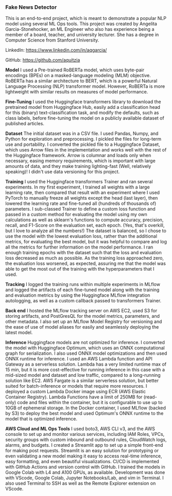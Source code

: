 ### **Fake News Detector**

This is an end-to-end project, which is meant to demonstrate a popular NLP model using several ML Ops tools. This project was created by Angelita Garcia-Stonehocker, an ML Engineer who also has experience being a member of a board, teacher, and university lecturer. She has a degree in Computer Science from Stanford University.

LinkedIn: https://www.linkedin.com/in/aqgarcia/

GitHub: https://github.com/aquitzia

**Model**
I used a Pre-trained RoBERTa model, which uses byte-pair encodings (BPEs) on a masked-language modeling (MLM) objective. RoBERTa has a similar architecture to BERT, which is a powerful Natural Language Processing (NLP) transformer model. However, RoBERTa is more lightweight with similar results on measures of model performance.

**Fine-Tuning**
I used the Huggingface transformers library to download the pretrained model from Huggingface Hub, easily add a classification head for this (binary) text-classification task, and modify the defaults, such as class labels, before fine-tuning the model on a publicly available dataset of published articles.

**Dataset**
The initial dataset was in a CSV file. I used Pandas, Numpy, and Python for exploration and preprocessing. I pickled the files for long-term use and portability. I converted the pickled file to a Huggingface Dataset, which uses Arrow files in the implementation and works well with the rest of the Huggingface framework. Arrow is columnar and loads only when necessary, easing memory requirements, which is important with large amounts of data, and they make training lighting-fast (Well, relatively speaking)! I didn't use data versioning for this project.

**Training**
I used the Huggingface transformers Trainer and ran several experiments. In my first experiment, I trained all weights with a large learning rate, then compared that result with an experiment where I used PyTorch to manually freeze all weights except the head (last layer), then lowered the learning rate and fine-tuned all (hundreds of thousands of) parameters. I sub-classed Trainer to define a custom loss function and passed in a custom method for evaluating the model using my own calculations as well as sklearn's functions to compute accuracy, precision, recall, and F1-Score on the evaluation set, each epoch. (Yes, that's overkill, but I love to analyze all the numbers!) The dataset is balanced, so I chose to use the model with the lowest evaluation loss, rather than the additional metrics, for evaluating the best model, but it was helpful to compare and log all the metrics for further information on the model performance. I ran enough training epochs with the dataset such that the loss and evaluation loss decreased as much as possible. As the training loss approached zero, the evaluation loss worsened, as expected, assuring me that the model was able to get the most out of the training with the hyperparameters that I used.

**Tracking**
I logged the training runs within multiple experiments in MLflow and logged the artifacts of each fine-tuned model along with the training and evaluation metrics by using the Huggingface MLflow integration autologging, as well as a custom callback passed to transformers Trainer.

**Back end**
I hosted the MLflow tracking server on AWS EC2, used S3 for storing artifacts, and PostGresQL for the model metrics, parameters, and other metadata. I also set up an MLflow Model Registry for versioning and the ease of use of model aliases for easily and seamlessly deploying the latest model.

**Inference**
Huggingface models are not optimized for inference. I converted the model with Huggingface Optimum, which uses an ONNX computational graph for serialization. I also used ONNX model optimizations and then used ONNX runtime for inference. I used an AWS Lambda function and API Gateway as a serverless solution. Lambda has a very limited runtime max of 15 min, but it is more cost-effective for running inference in this case with a mid-sized model and dataset and low traffic, compared to a long-running solution like EC2. AWS Fargate is a similar serverless solution, but better suited for batch-inference or models that require more resources. I deployed a custom Lambda Docker image using ECR (AWS Elastic Container Registry). Lambda Functions have a limit of 250MB for (read-only) code and files within the container, but it is configurable to use up to 10GB of ephemeral storage. In the Docker container, I used MLflow (backed by S3) to deploy the best model and used Optimum's ONNX runtime to the model that is optimized inference.

**AWS Cloud and ML Ops Tools**
I used boto3, AWS CLI v3, and the AWS console to set up and monitor various services, including IAM Roles, VPCs, security groups with custom inbound and outbound rules, CloudWatch logs, alarms, and budgets. I created a Streamlit app to set up a simple front-end for making post requests. Streamlit is an easy solution for prototyping or even validating a new model making it easy to access real-time inference, easy formatting, and even beautiful visualizations. CI/CD is implemented with GitHub Actions and version control with GitHub. I trained the models in Google Colab with L4 and A100 GPUs, as available. Development was done with VScode, Google Colab, Jupyter Notebooks/Lab, and vim in Terminal. I also used Terminal to SSH as well as the Remote Explorer extension on VScode.
